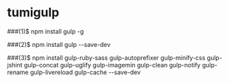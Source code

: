 # tumigulp


###(1)$ npm install gulp -g

###(2)$ npm install gulp --save-dev

###(3)$ npm install gulp-ruby-sass gulp-autoprefixer gulp-minify-css gulp-jshint gulp-concat gulp-uglify gulp-imagemin gulp-clean gulp-notify gulp-rename gulp-livereload gulp-cache --save-dev
